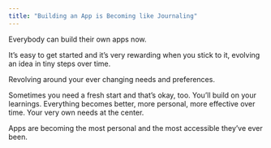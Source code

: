 ```yaml
---
title: "Building an App is Becoming like Journaling"
---
```


Everybody can build their own apps now.

It’s easy to get started and it’s very rewarding when you stick to it, evolving an idea in tiny steps over time.

Revolving around your ever changing needs and preferences.

Sometimes you need a fresh start and that’s okay, too. 
You’ll build on your learnings. Everything becomes better, more personal, more effective over time. Your very own needs at the center.

Apps are becoming the most personal and the most accessible they’ve ever been.
